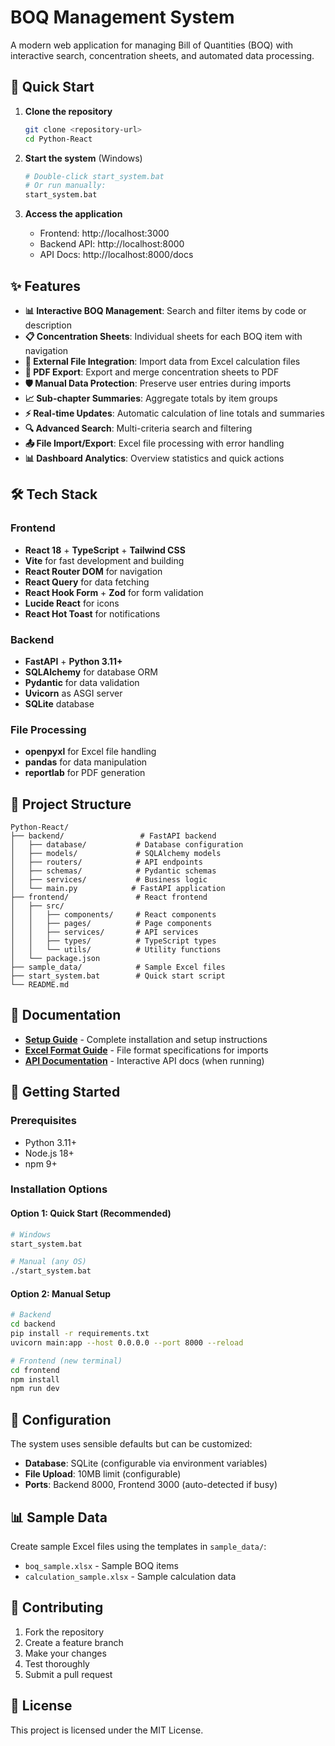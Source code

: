# BOQ Management System

A modern web application for managing Bill of Quantities (BOQ) with interactive search, concentration sheets, and automated data processing.

## 🚀 Quick Start

1. **Clone the repository**

   ```bash
   git clone <repository-url>
   cd Python-React
   ```

2. **Start the system** (Windows)

   ```bash
   # Double-click start_system.bat
   # Or run manually:
   start_system.bat
   ```

3. **Access the application**
   - Frontend: http://localhost:3000
   - Backend API: http://localhost:8000
   - API Docs: http://localhost:8000/docs

## ✨ Features

- **📊 Interactive BOQ Management**: Search and filter items by code or description
- **📋 Concentration Sheets**: Individual sheets for each BOQ item with navigation
- **📁 External File Integration**: Import data from Excel calculation files
- **📄 PDF Export**: Export and merge concentration sheets to PDF
- **🛡️ Manual Data Protection**: Preserve user entries during imports
- **📈 Sub-chapter Summaries**: Aggregate totals by item groups
- **⚡ Real-time Updates**: Automatic calculation of line totals and summaries
- **🔍 Advanced Search**: Multi-criteria search and filtering
- **📤 File Import/Export**: Excel file processing with error handling
- **📊 Dashboard Analytics**: Overview statistics and quick actions

## 🛠️ Tech Stack

### Frontend

- **React 18** + **TypeScript** + **Tailwind CSS**
- **Vite** for fast development and building
- **React Router DOM** for navigation
- **React Query** for data fetching
- **React Hook Form** + **Zod** for form validation
- **Lucide React** for icons
- **React Hot Toast** for notifications

### Backend

- **FastAPI** + **Python 3.11+**
- **SQLAlchemy** for database ORM
- **Pydantic** for data validation
- **Uvicorn** as ASGI server
- **SQLite** database

### File Processing

- **openpyxl** for Excel file handling
- **pandas** for data manipulation
- **reportlab** for PDF generation

## 📁 Project Structure

```
Python-React/
├── backend/                 # FastAPI backend
│   ├── database/           # Database configuration
│   ├── models/             # SQLAlchemy models
│   ├── routers/            # API endpoints
│   ├── schemas/            # Pydantic schemas
│   ├── services/           # Business logic
│   └── main.py            # FastAPI application
├── frontend/               # React frontend
│   ├── src/
│   │   ├── components/     # React components
│   │   ├── pages/          # Page components
│   │   ├── services/       # API services
│   │   ├── types/          # TypeScript types
│   │   └── utils/          # Utility functions
│   └── package.json
├── sample_data/            # Sample Excel files
├── start_system.bat        # Quick start script
└── README.md
```

## 📖 Documentation

- **[Setup Guide](SETUP_GUIDE.md)** - Complete installation and setup instructions
- **[Excel Format Guide](EXCEL_FORMAT.md)** - File format specifications for imports
- **[API Documentation](http://localhost:8000/docs)** - Interactive API docs (when running)

## 🎯 Getting Started

### Prerequisites

- Python 3.11+
- Node.js 18+
- npm 9+

### Installation Options

#### Option 1: Quick Start (Recommended)

```bash
# Windows
start_system.bat

# Manual (any OS)
./start_system.bat
```

#### Option 2: Manual Setup

```bash
# Backend
cd backend
pip install -r requirements.txt
uvicorn main:app --host 0.0.0.0 --port 8000 --reload

# Frontend (new terminal)
cd frontend
npm install
npm run dev
```

## 🔧 Configuration

The system uses sensible defaults but can be customized:

- **Database**: SQLite (configurable via environment variables)
- **File Upload**: 10MB limit (configurable)
- **Ports**: Backend 8000, Frontend 3000 (auto-detected if busy)

## 📊 Sample Data

Create sample Excel files using the templates in `sample_data/`:

- `boq_sample.xlsx` - Sample BOQ items
- `calculation_sample.xlsx` - Sample calculation data

## 🤝 Contributing

1. Fork the repository
2. Create a feature branch
3. Make your changes
4. Test thoroughly
5. Submit a pull request

## 📄 License

This project is licensed under the MIT License.
